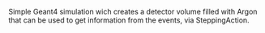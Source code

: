 Simple Geant4 simulation wich creates a detector volume filled with Argon that
can be used to get information from the events, via SteppingAction.
